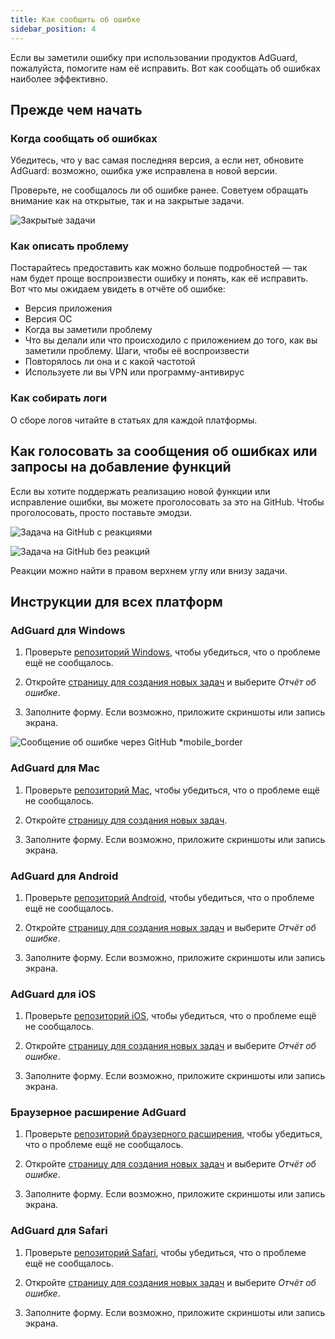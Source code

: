 ```yaml
---
title: Как сообщить об ошибке
sidebar_position: 4
---
```


Если вы заметили ошибку при использовании продуктов AdGuard, пожалуйста, помогите нам её исправить. Вот как сообщать об ошибках наиболее эффективно.

## Прежде чем начать

### Когда сообщать об ошибках

Убедитесь, что у вас самая последняя версия, а если нет, обновите AdGuard: возможно, ошибка уже исправлена в новой версии.

Проверьте, не сообщалось ли об ошибке ранее. Советуем обращать внимание как на открытые, так и на закрытые задачи.

![Закрытые задачи](https://cdn.adtidy.org/content/kb/ad_blocker/general/closed_issues.png)

### Как описать проблему

Постарайтесь предоставить как можно больше подробностей — так нам будет проще воспроизвести ошибку и понять, как её исправить. Вот что мы ожидаем увидеть в отчёте об ошибке:

- Версия приложения
- Версия ОС
- Когда вы заметили проблему
- Что вы делали или что происходило с приложением до того, как вы заметили проблему. Шаги, чтобы её воспроизвести
- Повторялось ли она и с какой частотой
- Используете ли вы VPN или программу-антивирус

### Как собирать логи

О сборе логов читайте в статьях для каждой платформы.

## Как голосовать за сообщения об ошибках или запросы на добавление функций

Если вы хотите поддержать реализацию новой функции или исправление ошибки, вы можете проголосовать за это на GitHub. Чтобы проголосовать, просто поставьте эмодзи.

![Задача на GitHub с реакциями](https://cdn.adtidy.org/content/kb/ad_blocker/general/github_reaction.png)

![Задача на GitHub без реакций](https://cdn.adtidy.org/content/kb/ad_blocker/general/github_reaction2.png)

Реакции можно найти в правом верхнем углу или внизу задачи.

## Инструкции для всех платформ

### AdGuard для Windows

1. Проверьте [репозиторий Windows](https://github.com/AdguardTeam/AdGuardforWindows/issues), чтобы убедиться, что о проблеме ещё не сообщалось.

2. Откройте [страницу для создания новых задач](https://github.com/AdguardTeam/AdguardForWindows/issues/new/choose) и выберите *Отчёт об ошибке*.

3. Заполните форму. Если возможно, приложите скриншоты или запись экрана.

![Сообщение об ошибке через GitHub *mobile_border](https://cdn.adtidy.org/content/kb/ad_blocker/general/windows_gh.png)

### AdGuard для Mac

1. Проверьте [репозиторий Mac](https://github.com/AdguardTeam/AdGuardforMac/issues), чтобы убедиться, что о проблеме ещё не сообщалось.

2. Откройте [страницу для создания новых задач](https://github.com/AdguardTeam/AdguardForMac/issues/new).

3. Заполните форму. Если возможно, приложите скриншоты или запись экрана.

### AdGuard для Android

1. Проверьте [репозиторий Android](https://github.com/AdguardTeam/AdGuardforAndroid/issues), чтобы убедиться, что о проблеме ещё не сообщалось.

2. Откройте [страницу для создания новых задач](https://github.com/AdguardTeam/AdguardForAndroid/issues/new/choose) и выберите *Отчёт об ошибке*.

3. Заполните форму. Если возможно, приложите скриншоты или запись экрана.

### AdGuard для iOS

1. Проверьте [репозиторий iOS](https://github.com/AdguardTeam/AdGuardforiOS/issues), чтобы убедиться, что о проблеме ещё не сообщалось.

2. Откройте [страницу для создания новых задач](https://github.com/AdguardTeam/AdguardForiOS/issues/new/choose) и выберите *Отчёт об ошибке*.

3. Заполните форму. Если возможно, приложите скриншоты или запись экрана.

### Браузерное расширение AdGuard

1. Проверьте [репозиторий браузерного расширения](https://github.com/AdguardTeam/AdguardBrowserExtension/issues/), чтобы убедиться, что о проблеме ещё не сообщалось.

2. Откройте [страницу для создания новых задач](https://github.com/AdguardTeam/AdguardBrowserExtension/issues/new/choose) и выберите *Отчёт об ошибке*.

3. Заполните форму. Если возможно, приложите скриншоты или запись экрана.

### AdGuard для Safari

1. Проверьте [репозиторий Safari](https://github.com/AdguardTeam/AdGuardForSafari/issues), чтобы убедиться, что о проблеме ещё не сообщалось.

2. Откройте [страницу для создания новых задач](https://github.com/AdguardTeam/AdGuardForSafari/issues/new/choose) и выберите *Отчёт об ошибке*.

3. Заполните форму. Если возможно, приложите скриншоты или запись экрана.
